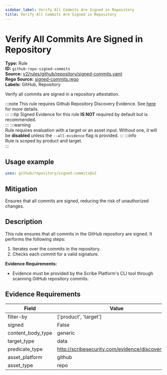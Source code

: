 ```yaml
---
sidebar_label: Verify All Commits Are Signed in Repository
title: Verify All Commits Are Signed in Repository
---  
```

# Verify All Commits Are Signed in Repository  
**Type:** Rule  
**ID:** `github-repo-signed-commits`  
**Source:** [v2/rules/github/repository/signed-commits.yaml](https://github.com/scribe-public/sample-policies/blob/main/v2/rules/github/repository/signed-commits.yaml)  
**Rego Source:** [signed-commits.rego](https://github.com/scribe-public/sample-policies/blob/main/v2/rules/github/repository/signed-commits.rego)  
**Labels:** GitHub, Repository  

Verify all commits are signed in a repository attestation.

:::note 
This rule requires Github Repository Discovery Evidence. See [here](/docs/platforms/discover#github-discovery) for more details.  
::: 
:::tip 
Signed Evidence for this rule **IS NOT** required by default but is recommended.  
::: 
:::warning  
Rule requires evaluation with a target or an asset input. Without one, it will be **disabled** unless the `--all-evidence` flag is provided.
::: 
:::info  
Rule is scoped by product and target.  
:::  

## Usage example

```yaml
uses: github/repository/signed-commits@v2
```

## Mitigation  
Ensures that all commits are signed, reducing the risk of unauthorized changes.


## Description  
This rule ensures that all commits in the GitHub repository are signed.
It performs the following steps:

1. Iterates over the commits in the repository.
2. Checks each commit for a valid signature.

**Evidence Requirements:**
- Evidence must be provided by the Scribe Platform's CLI tool through scanning GitHub repository commits.

## Evidence Requirements  
| Field | Value |
|-------|-------|
| filter-by | ['product', 'target'] |
| signed | False |
| content_body_type | generic |
| target_type | data |
| predicate_type | http://scribesecurity.com/evidence/discovery/v0.1 |
| asset_platform | github |
| asset_type | repo |

